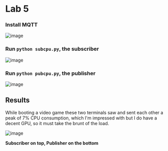 # Lab 5

### Install MQTT
![image](https://github.com/Aoli03/Design-VI/assets/82727581/14d8f3c7-301a-4007-989d-4110448d62ac)

### Run `python subcpu.py`, the subscriber
![image](https://github.com/Aoli03/Design-VI/assets/82727581/fb3a7560-b8d4-4cc6-a052-c25004c500f3)

### Run `python pubcpu.py`, the publisher
![image](https://github.com/Aoli03/Design-VI/assets/82727581/cba16f1e-de00-4ce6-93cf-f5c5333910e0)

## Results
While booting a video game these two terminals saw and sent each other a peak of 7% CPU consumption, which I'm impressed with but I do have a decent GPU, so it must take the brunt of the load.

![image](https://github.com/Aoli03/Design-VI/assets/82727581/5c2a53f4-831d-4771-89d9-126d44f4c8f4)

**Subscriber on top, Publisher on the bottom**
